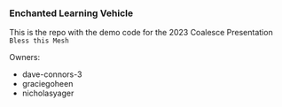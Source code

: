 ### Enchanted Learning Vehicle

This is the repo with the demo code for the 2023 Coalesce Presentation `Bless this Mesh`

Owners:

- dave-connors-3
- graciegoheen
- nicholasyager